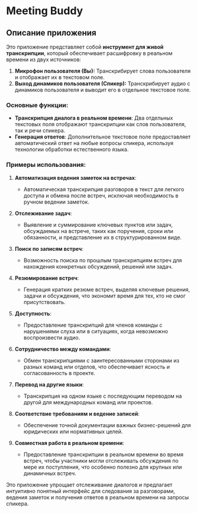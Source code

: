 # Meeting Buddy

## Описание приложения

Это приложение представляет собой **инструмент для живой транскрипции**, который обеспечивает расшифровку в реальном времени из двух источников:

1. **Микрофон пользователя (Вы):** Транскрибирует слова пользователя и отображает их в текстовом поле.
2. **Выход динамиков пользователя (Спикер):** Транскрибирует аудио с динамиков пользователя и выводит его в отдельное текстовое поле.

### Основные функции:

- **Транскрипция диалога в реальном времени**: Два отдельных текстовых поля отображают транскрипции как слов пользователя, так и речи спикера.
- **Генерация ответов**: Дополнительное текстовое поле предоставляет автоматический ответ на любые вопросы спикера, используя технологии обработки естественного языка.

### Примеры использования:

1. **Автоматизация ведения заметок на встречах**:
   - Автоматическая транскрипция разговоров в текст для легкого доступа и обмена после встреч, исключая необходимость в ручном ведении заметок.

2. **Отслеживание задач**:
   - Выявление и суммирование ключевых пунктов или задач, обсуждаемых на встрече, таких как поручения, сроки или обязанности, и представление их в структурированном виде.

3. **Поиск по записям встреч**:
   - Возможность поиска по прошлым транскрипциям встреч для нахождения конкретных обсуждений, решений или задач.

4. **Резюмирование встреч**:
   - Генерация кратких резюме встреч, выделяя ключевые решения, задачи и обсуждения, что экономит время для тех, кто не смог присутствовать.

5. **Доступность**:
   - Предоставление транскрипций для членов команды с нарушениями слуха или в ситуациях, когда невозможно воспроизвести аудио.

6. **Сотрудничество между командами**:
   - Обмен транскрипциями с заинтересованными сторонами из разных команд или отделов, что обеспечивает ясность и согласованность в проекте.

7. **Перевод на другие языки**:
   - Транскрипция на одном языке с последующим переводом на другой для международных команд или проектов.

8. **Соответствие требованиям и ведение записей**:
   - Обеспечение точной документации важных бизнес-решений для юридических или нормативных целей.

9. **Совместная работа в реальном времени**:
   - Предоставление транскрипции в реальном времени во время встреч, чтобы участники могли отслеживать обсуждения по мере их поступления, что особенно полезно для крупных или динамичных встреч.

Это приложение упрощает отслеживание диалогов и предлагает интуитивно понятный интерфейс для следования за разговорами, ведения заметок и получения ответов в реальном времени на запросы спикера.
